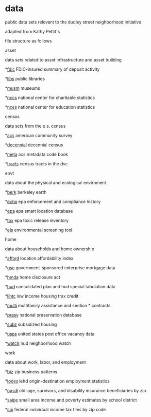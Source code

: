 # data
public data sets relevant to the dudley street neighborhood initiative

adapted from Kathy Pettit's 

file structure as follows

asset

data sets related to asset infrastructure and asset building

*[fdic](http://www2.fdic.gov/sod) FDIC-insured summary of deposit activity

*[libs](http://www.imls.gov/research/public_libraries_in_the_united_states_survey.aspx) public libraries	

*[musm](http://www.imls.gov/research/museum_universe_data_file.aspx) museums

*[nccs](http://nccs.urban.org/database/overview.cfm) national center for charitable statistics

*[nces](http://nces.ed.gov/surveys/SurveyGroups.asp?Group=1) national center for education statistics


census
	
data sets from the u.s. census

*[acs](http://www.census.gov/acs/www) american community survey

*[decennial](http://factfinder2.census.gov/faces/nav/jsf/pages/wc_dec.xhtml) decennial census

*[meta](https://raw.githubusercontent.com/dsni/data/master/census/meta) acs metadata code book

*[tracts](https://raw.githubusercontent.com/dsni/data/master/census/tracts) census tracts in the dvc

envt
	
data about the physical and ecological envirnment

*[berk](http://berkeleyearth.org/data) berkeley earth	

*[echo](http://echo.epa.gov/) epa enforcement and compliance history

*[epa](http://epa.gov/smartgrowth/smartlocationdatabase.htm) epa smart location database

*[tox](http://www.epa.gov/tri/) epa toxic release inventory

*[ejs](http://www.epa.gov/air/caaac/pdfs/ejscreen_102914.pdf) environmental screening tool

home 

data about households and home ownership

*[afford](http://www.locationaffordability.info/) location affordability index

*[gse](http://www.huduser.org/datasets/gse.html) government-sponsored enterprise mortgage data

*[hmda](http://www.ffiec.gov/hmda) home disclosure act

*[hud](http://www.huduser.org/datasets/cp.html) consolidated plan and hud special tabulation data

*[lihtc](http://lihtc.huduser.org) low income housing trax credit

*[multi](http://www.hud.gov/offices/hsg/mfh/exp/mfhdiscl.cfm) multifamily assistance and section * contracts

*[presv](http://www.preservationdatabase.org) national preservation database

*[subz](http://www.huduser.org/portal/datasets/assthsg.html) subsidized housing

*[usps](http://www.huduser.org/portal/datasets/usps.html) united states post office vacancy data

*[watch](https://entp.hud.gov/sfnw/public) hud neighborhood watch

work
	
data about work, labor, and employment

*[biz](http://www.census.gov/epcd/www/zbp_base.html) zip business patterns

*[lodes](http://lehd.ces.census.gov/data/) lehd origin-destination employment statistics

*[oasdi](http://www.ssa.gov/policy/docs/statcomps/oasdi_zip/index.html) old-age, survivors, and disability insurance beneficiaries by zip 

*[saipe](http://www.census.gov/did/www/saipe/) small area income and poverty estimates by school district

*[soi](http://www.irs.gov/uac/SOI-Tax-Stats-Individual-Income-Tax-Statistics-ZIP-Code-Data-(SOI)) federal individual income tax files by zip code

